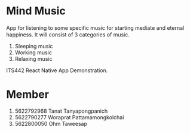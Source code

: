 # Mind Music

App for listening to some speciﬁc music for starting mediate and eternal happiness.
It will consist of 3 categories of music.
1) Sleeping music
2) Working music
3) Relaxing music

ITS442 React Native App Demonstration.

# Member

1. 5622792968 Tanat Tanyapongpanich
2. 5622790277 Woraprat Pattamamongkolchai
3. 5622800050 Ohm Taweesap
